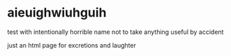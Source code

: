 # aieuighwiuhguih
test with intentionally horrible name not to take anything useful by accident

just an html page for excretions and laughter
